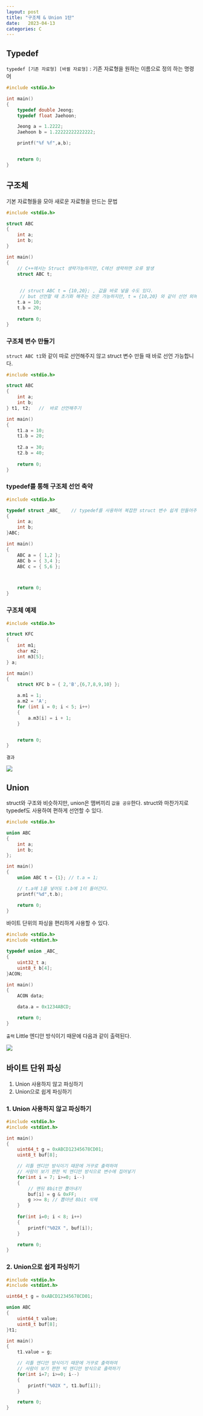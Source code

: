 ```yaml
---
layout: post
title: "구조체 & Union 1탄"
date:   2023-04-13
categories: C
---
```


## Typedef
`typedef [기존 자료형] [바뀔 자료형]` : 기존 자료형을 원하는 이름으로 정의 하는 명령어

```cpp
#include <stdio.h>

int main()
{
	typedef double Jeong;
	typedef float Jaehoon;

	Jeong a = 1.2222;
	Jaehoon b = 1.22222222222222;

	printf("%f %f",a,b);


	return 0;
}

```

## 구조체
기본 자료형들을 모아 새로운 자료형을 만드는 문법
```cpp
#include <stdio.h>

struct ABC 
{
	int a;
	int b;
}

int main()
{
	// C++에서는 Struct 생략가능하지만, C에선 생략하면 오류 발생
	struct ABC t; 
    
   
	 // struct ABC t = {10,20}; , 값을 바로 넣을 수도 있다.
     // but 선언할 때 초기화 해주는 것은 가능하지만, t = {10,20} 와 같이 선언 외에서는 한꺼번에 초기화 불가하다.(C++ 에선 가능)
	t.a = 10;
	t.b = 20;
	
	return 0;
}
```

### 구조체 변수 만들기
`struct ABC t1`와 같이 따로 선언해주지 않고 struct 변수 만들 때 바로 선언 가능합니다.
```cpp
#include <stdio.h>

struct ABC 
{
	int a;
	int b;
} t1, t2;   //  바로 선언해주기

int main()
{
	t1.a = 10;
	t1.b = 20;
	
	t2.a = 30;
	t2.b = 40;
	
	return 0;
}
```

### typedef를 통해 구조체 선언 축약
```cpp
#include <stdio.h>

typedef struct _ABC_    // typedef를 사용하여 복잡한 struct 변수 쉽게 만들어주기
{
	int a;
	int b;
}ABC;

int main()
{
	ABC a = { 1,2 };
	ABC b = { 3,4 };
	ABC c = { 5,6 };



	return 0;
}

```

### 구조체 예제

```cpp
#include <stdio.h>

struct KFC
{
	int m1;
	char m2;
	int m3[5];
} a;

int main()
{
	struct KFC b = { 2,'B',{6,7,8,9,10} };

	a.m1 = 1;
	a.m2 = 'A';
	for (int i = 0; i < 5; i++)
	{
		a.m3[i] = i + 1;
	}


	return 0;
}

```



`결과`

![](https://media.vlpt.us/images/dev-hoon/post/86a87184-7dcc-41d1-b0a8-860e2eca176b/image.png)


## Union
struct와 구조와 비슷하지만, union은 맴버끼리 `값을 공유`한다. struct와 마찬가지로 typedef도 사용하여 편하게 선언할 수 있다.

```cpp
#include <stdio.h>

union ABC
{
	int a;
	int b;
};

int main()
{
	union ABC t = {1}; // t.a = 1;

	// t.a에 1을 넣어도 t.b에 1이 들어간다. 
	printf("%d",t.b);

	return 0;
}

```

바이트 단위의 파싱을 편리하게 사용할 수 있다.

```cpp
#include <stdio.h>
#include <stdint.h>

typedef union _ABC_
{
	uint32_t a;
	uint8_t b[4];
}ACON;

int main()
{
	ACON data;

	data.a = 0x1234ABCD;

	return 0;
}

```

`출력`
Little 엔디안 방식이기 때문에 다음과 같이 출력된다.

![](https://media.vlpt.us/images/dev-hoon/post/029ee004-c83c-402b-b02d-ddeca9cbf00d/image.png)

## 바이트 단위 파싱
1. Union 사용하지 않고 파싱하기
2. Union으로 쉽게 파싱하기

### 1. Union 사용하지 않고 파싱하기

```cpp
#include <stdio.h>
#include <stdint.h>

int main()
{
	uint64_t g = 0xABCD12345678CD01;
	uint8_t buf[8];

	// 리틀 엔디안 방식이기 때문에 거꾸로 출력하여
	// 사람이 보기 편한 빅 엔디안 방식으로 변수에 집어넣기
	for(int i = 7; i>=0; i--)
	{
		// 맨뒤 8bit만 뽑아내기
		buf[i] = g & 0xFF; 
		g >>= 8; // 뽑아낸 8bit 삭제
	}
	
	for(int i=0; i < 8; i++)
	{
		printf("%02X ", buf[i]);
	}

	return 0;
}

```

### 2. Union으로 쉽게 파싱하기

```cpp
#include <stdio.h>
#include <stdint.h>

uint64_t g = 0xABCD12345678CD01;

union ABC
{
	uint64_t value;
	uint8_t buf[8];
}t1;

int main()
{
	t1.value = g; 

	// 리틀 엔디안 방식이기 때문에 거꾸로 출력하여
	// 사람이 보기 편한 빅 엔디안 방식으로 출력하기
	for(int i=7; i>=0; i--)
	{
		printf("%02X ", t1.buf[i]);
	}

	return 0;
}

```


